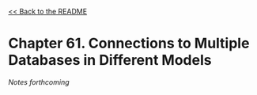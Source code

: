 [&lt;&lt; Back to the README](README.md)

# Chapter 61. Connections to Multiple Databases in Different Models

*Notes forthcoming*